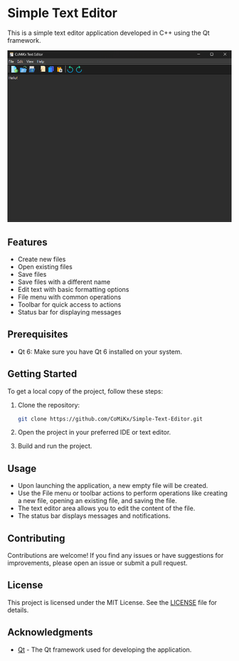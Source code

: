 # Simple Text Editor

This is a simple text editor application developed in C++ using the Qt framework.

![GUI_img](./pic/GUI.png)

## Features

- Create new files
- Open existing files
- Save files
- Save files with a different name
- Edit text with basic formatting options
- File menu with common operations
- Toolbar for quick access to actions
- Status bar for displaying messages

## Prerequisites

- Qt 6: Make sure you have Qt 6 installed on your system.

## Getting Started

To get a local copy of the project, follow these steps:

1. Clone the repository:

    ```bash
    git clone https://github.com/CoMiKx/Simple-Text-Editor.git
    ```
2. Open the project in your preferred IDE or text editor.
3. Build and run the project.

## Usage

- Upon launching the application, a new empty file will be created.
- Use the File menu or toolbar actions to perform operations like creating a new file, opening an existing file, and saving the file.
- The text editor area allows you to edit the content of the file.
- The status bar displays messages and notifications.

## Contributing

Contributions are welcome! If you find any issues or have suggestions for improvements, please open an issue or submit a pull request.

## License

This project is licensed under the MIT License. See the [LICENSE](LICENSE) file for details.

## Acknowledgments

- [Qt](https://www.qt.io/) - The Qt framework used for developing the application.


